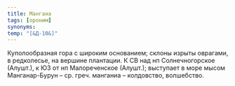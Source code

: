 ```yaml
---
title: Мангана
tags: [ороним]
synonyms:
temp: "[&Д-10&]"
---
```


Куполообразная гора с широким основанием; склоны изрыты оврагами, в редколесье,
на вершине плантации. К СВ над нп Солнечногорское (Алушт.), к ЮЗ от нп
Малореченское (Алушт.); выступает в море мысом Манганар-Бурун – ср. греч.
манганиа – колдовство, волшебство.
